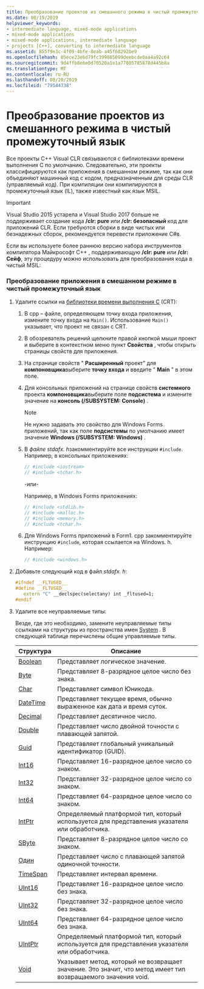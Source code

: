 ```yaml
---
title: Преобразование проектов из смешанного режима в чистый промежуточный язык
ms.date: 08/19/2019
helpviewer_keywords:
- intermediate language, mixed-mode applications
- mixed-mode applications
- mixed-mode applications, intermediate language
- projects [C++], converting to intermediate language
ms.assetid: 855f9e3c-4f09-4bfe-8eab-a45f68292be9
ms.openlocfilehash: 05ece23e6d79fc399085099deebcde0aa4a92c64
ms.sourcegitcommit: 9d4ffb8e6e0d70520a1e1a77805785878d445b8a
ms.translationtype: MT
ms.contentlocale: ru-RU
ms.lasthandoff: 08/20/2019
ms.locfileid: "79544738"
---
```

# <a name="converting-projects-from-mixed-mode-to-pure-intermediate-language"></a>Преобразование проектов из смешанного режима в чистый промежуточный язык

Все проекты C++ Visual CLR связываются с библиотеками времени выполнения C по умолчанию. Следовательно, эти проекты классифицируются как приложения в смешанном режиме, так как они объединяют машинный код с кодом, предназначенным для среды CLR (управляемый код). При компиляции они компилируются в промежуточный язык (IL), также известный как язык MSIL.

> [!IMPORTANT]
> Visual Studio 2015 устарела и Visual Studio 2017 больше не поддерживает создание кода **/clr: pure** или **/clr: безопасный** код для приложений CLR. Если требуются сборки в виде чистых или безнадежных сборок, рекомендуется перевести приложение C#в.

Если вы используете более раннюю версию набора инструментов компилятора Майкрософт C++ , поддерживающую **/clr: pure** или **/clr: Сейф**, эту процедуру можно использовать для преобразования кода в чистый MSIL:

### <a name="to-convert-your-mixed-mode-application-into-pure-intermediate-language"></a>Преобразование приложения в смешанном режиме в чистый промежуточный язык

1. Удалите ссылки на [библиотеки времени выполнения C](../c-runtime-library/crt-library-features.md) (CRT):

   1. В cpp – файле, определяющем точку входа приложения, измените точку входа на `Main()`. Использование `Main()` указывает, что проект не связан с CRT.

   2. В обозреватель решений щелкните правой кнопкой мыши проект и выберите в контекстном меню пункт **Свойства** , чтобы открыть страницы свойств для приложения.

   3. На странице свойств " **Расширенный** проект" для **компоновщика**выберите **точку входа** и введите " **Main** " в этом поле.

   4. Для консольных приложений на странице свойств **системного** проекта **компоновщика**выберите поле **подсистема** и измените значение на **консоль (/SUBSYSTEM: Console)** .

      > [!NOTE]
      > Не нужно задавать это свойство для Windows Forms приложений, так как поле **подсистемы** по умолчанию имеет значение **Windows (/SUBSYSTEM: Windows)** .

   5. В *файле stdafx. h*закомментируйте все инструкции `#include`. Например, в консольных приложениях:

      ```cpp
      // #include <iostream>
      // #include <tchar.h>
      ```

       -или-

       Например, в Windows Forms приложениях:

      ```cpp
      // #include <stdlib.h>
      // #include <malloc.h>
      // #include <memory.h>
      // #include <tchar.h>
      ```

   6. Для Windows Forms приложений в Form1. cpp закомментируйте инструкцию `#include`, которая ссылается на Windows. h. Например:

      ```cpp
      // #include <windows.h>
      ```

2. Добавьте следующий код в файл *stdafx. h*:

   ```cpp
   #ifndef __FLTUSED__
   #define __FLTUSED__
      extern "C" __declspec(selectany) int _fltused=1;
   #endif
   ```

3. Удалите все неуправляемые типы:

   Везде, где это необходимо, замените неуправляемые типы ссылками на структуры из пространства имен [System](/dotnet/api/system) . В следующей таблице перечислены общие управляемые типы.

   |Структура|Описание|
   |---------------|-----------------|
   |[Boolean](/dotnet/api/system.boolean)|Представляет логическое значение.|
   |[Byte](/dotnet/api/system.byte)|Представляет 8-разрядное целое число без знака.|
   |[Char](/dotnet/api/system.char)|Представляет символ Юникода.|
   |[DateTime](/dotnet/api/system.datetime)|Представляет текущее время, обычно выраженное как дата и время суток.|
   |[Decimal](/dotnet/api/system.decimal)|Представляет десятичное число.|
   |[Double](/dotnet/api/system.double)|Представляет число двойной точности с плавающей запятой.|
   |[Guid](/dotnet/api/system.guid)|Представляет глобальный уникальный идентификатор (GUID).|
   |[Int16](/dotnet/api/system.int16)|Представляет 16-разрядное целое число со знаком.|
   |[Int32](/dotnet/api/system.int32)|Представляет 32-разрядное целое число со знаком.|
   |[Int64](/dotnet/api/system.int64)|Представляет 64-разрядное целое число со знаком.|
   |[IntPtr](/dotnet/api/system.intptr)|Определяемый платформой тип, который используется для представления указателя или обработчика.|
   |[SByte](/dotnet/api/system.byte)|Представляет 8-разрядное целое число со знаком.|
   |[Один](/dotnet/api/system.single)|Представляет число с плавающей запятой одиночной точности.|
   |[TimeSpan](/dotnet/api/system.timespan)|Представляет интервал времени.|
   |[UInt16](/dotnet/api/system.uint16)|Представляет 16-разрядное целое число без знака.|
   |[UInt32](/dotnet/api/system.uint32)|Представляет 32-разрядное целое число без знака.|
   |[UInt64](/dotnet/api/system.uint64)|Представляет 64-разрядное целое число без знака.|
   |[UIntPtr](/dotnet/api/system.uintptr)|Определяемый платформой тип, который используется для представления указателя или обработчика.|
   |[Void](/dotnet/api/system.void)|Указывает метод, который не возвращает значение. Это значит, что метод имеет тип возвращаемого значения void.|